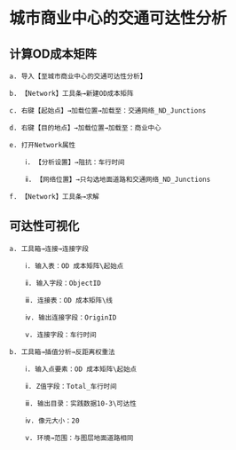 # 城市商业中心的交通可达性分析

## 计算OD成本矩阵

    a. 导入【至城市商业中心的交通可达性分析】

    b. 【Network】工具条→新建OD成本矩阵

    c. 右键【起始点】→加载位置→加载至：交通网络_ND_Junctions

    d. 右键【目的地点】→加载位置→加载至：商业中心

    e. 打开Network属性

        ⅰ. 【分析设置】→阻抗：车行时间

        ⅱ. 【网络位置】→只勾选地面道路和交通网络_ND_Junctions

    f. 【Network】工具条→求解

## 可达性可视化

    a. 工具箱→连接→连接字段

        ⅰ. 输入表：OD 成本矩阵\起始点

        ⅱ. 输入字段：ObjectID

        ⅲ. 连接表：OD 成本矩阵\线

        ⅳ. 输出连接字段：OriginID

        ⅴ. 连接字段：车行时间

    b. 工具箱→插值分析→反距离权重法

        ⅰ. 输入点要素：OD 成本矩阵\起始点

        ⅱ. Z值字段：Total_车行时间

        ⅲ. 输出目录：实践数据10-3\可达性

        ⅳ. 像元大小：20
        
        ⅴ. 环境→范围：与图层地面道路相同